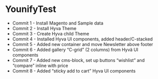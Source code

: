 # YounifyTest

- Commit 1 - Install Magento and Sample data
- Commit 2 - Install Hyva Theme
- Commit 3 - Create Hyva child Theme
- Commit 4 - Installed Hyva UI components, added header/C-stacked
- Commit 5 - Added new container and move Newsletter above footer
- Commit 6 - Added gallery “C-grid” (2 columns) from Hyvä UI components
- Commit 7 - Added new cms-block, set up buttons “wishlist” and “compare” inline with price
- Commit 8 - Added “sticky add to cart” Hyva UI components

